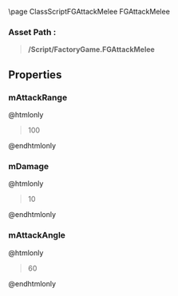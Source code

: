 \page ClassScriptFGAttackMelee FGAttackMelee
### Asset Path :
<b><blockquote>/Script/FactoryGame.FGAttackMelee</blockquote></b>
## Properties

### mAttackRange
@htmlonly
<blockquote>100</blockquote>
@endhtmlonly

### mDamage
@htmlonly
<blockquote>10</blockquote>
@endhtmlonly

### mAttackAngle
@htmlonly
<blockquote>60</blockquote>
@endhtmlonly

